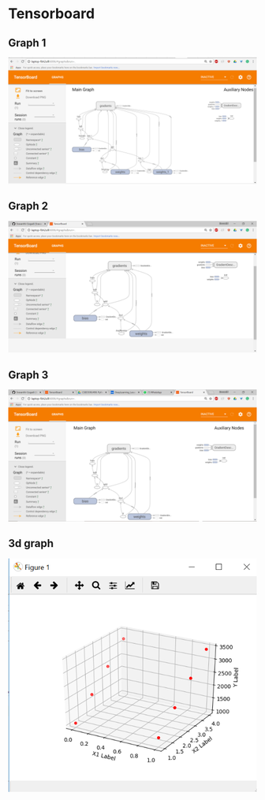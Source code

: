 # Tensorboard
## Graph 1
![alt text](https://github.com/Sravanthi-Gogadi/PythonDeeplearningCourse/blob/master/DeepLearning/DLICP2/Documentation/2.PNG)
## Graph 2
![alt text](https://github.com/Sravanthi-Gogadi/PythonDeeplearningCourse/blob/master/DeepLearning/DLICP2/Documentation/1.PNG)
## Graph 3
![alt text](https://github.com/Sravanthi-Gogadi/PythonDeeplearningCourse/blob/master/DeepLearning/DLICP2/Documentation/0.PNG)
## 3d graph
![alt text](https://github.com/Sravanthi-Gogadi/PythonDeeplearningCourse/blob/master/DeepLearning/DLICP2/Documentation/3d.PNG)
